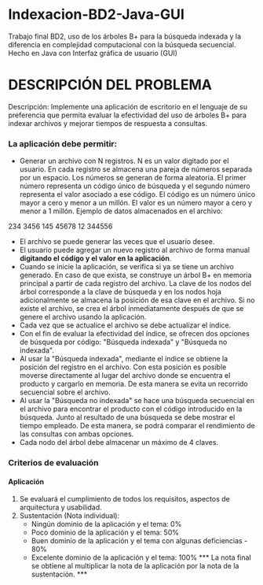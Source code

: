 # Indexacion-BD2-Java-GUI
Trabajo final BD2, uso de los árboles B+ para la búsqueda indexada y la diferencia en complejidad computacional con la búsqueda secuencial. Hecho en Java con Interfaz gráfica de usuario (GUI)

# DESCRIPCIÓN DEL PROBLEMA

Descripción:
Implemente una aplicación de escritorio en el lenguaje de su preferencia que permita evaluar la efectividad del uso de árboles B+ para indexar archivos y mejorar tiempos de respuesta a consultas.

### La aplicación debe permitir:
- Generar un archivo con N registros. N es un valor digitado por el usuario. En cada registro se almacena una pareja de números separada por un espacio. Los números se generan de forma aleatoria. El primer número representa un código único de búsqueda y el segundo número representa el valor asociado a ese código. El código es un número único mayor a cero y menor a un millón. El valor es un número mayor a cero y menor a 1 millón.
Ejemplo de datos almacenados en el archivo:

234 3456
145 45678
12 344556

- El archivo se puede generar las veces que el usuario desee.
- El usuario puede agregar un nuevo registro al archivo de forma manual **digitando el código y el valor en la    aplicación**.
- Cuando se inicie la aplicación, se verifica si ya se tiene un archivo generado. En caso de que exista, se construye un árbol B+ en memoria principal a partir de cada registro del archivo. La clave de los nodos del árbol corresponde a la clave de búsqueda y en los nodos hoja adicionalmente se almacena la posición de esa clave en el archivo. Si no existe el archivo, se crea el árbol inmediatamente después de que se genere el archivo usando la aplicación.
- Cada vez que se actualice el archivo se debe actualizar el índice.
- Con el fin de evaluar la efectividad del índice, se ofrecen dos opciones de búsqueda por código: "Búsqueda indexada" y "Búsqueda no indexada".
- Al usar la "Búsqueda indexada", mediante el índice se obtiene la posición del registro en el archivo. Con esta posición es posible moverse directamente al lugar del archivo donde se encuentra el producto y cargarlo en memoria. De esta manera se evita un recorrido secuencial sobre el archivo.
- Al usar la "Búsqueda no indexada" se hace una búsqueda secuencial en el archivo para encontrar el producto con el código introducido en la búsqueda. Junto al resultado de una búsqueda se debe mostrar el tiempo empleado. De esta manera, se podrá comparar el rendimiento de las consultas con ambas opciones.
- Cada nodo del árbol debe almacenar un máximo de 4 claves.

### Criterios de evaluación
#### Aplicación
1. Se evaluará el cumplimiento de todos los requisitos, aspectos de arquitectura y usabilidad.
2. Sustentación (Nota individual):
    - Ningún dominio de la aplicación y el tema: 0%
    - Poco dominio de la aplicación y el tema: 50%
    - Buen dominio de la aplicación y el tema con algunas deficiencias - 80%
    - Excelente dominio de la aplicación y el tema: 100%
*** La nota final se obtiene al multiplicar la nota de la aplicación por la nota de la sustentación. ***